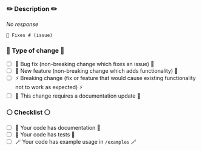 ### ✏️ Description ✏️
<!--
Please include a summary of the change and which issue is fixed. Please also include relevant motivation and context.
-->
_No response_

`🐛 Fixes # (issue)`

### 📍 Type of change 📍
- [ ] 🐛 Bug fix (non-breaking change which fixes an issue) 🐛
- [ ] 🚀 New feature (non-breaking change which adds functionality) 🚀
- [ ] ⚡ Breaking change (fix or feature that would cause existing functionality not to work as expected) ⚡
- [ ] 📝 This change requires a documentation update 📝

### ⚪️ Checklist ⚪️
* [ ] 📝 Your code has documentation 📝
* [ ] 🔧 Your code has tests 🔧
* [ ] 🪄 Your code has example usage in `/examples` 🪄

